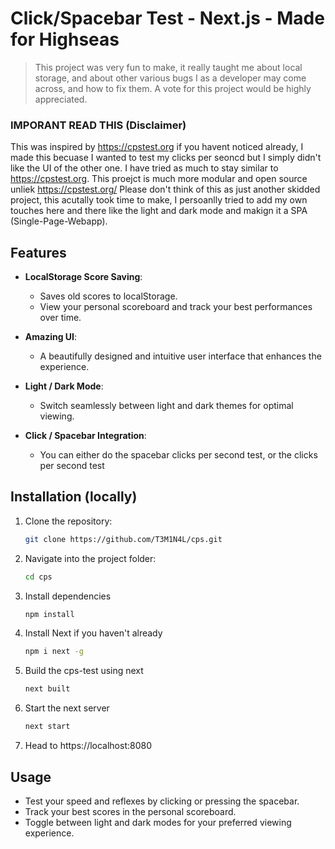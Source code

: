 # Click/Spacebar Test - Next.js - Made for Highseas
> This project was very fun to make, it really taught me about local storage, and about other various bugs I as a developer may come across, and how to fix them. A vote for this project would be highly appreciated.
### IMPORANT READ THIS (Disclaimer)
This was inspired by https://cpstest.org if you havent noticed already, I made this becuase I wanted to test my clicks per seoncd but I simply didn't like the UI of the other one. I have tried as much to stay similar to https://cpstest.org. This proejct is much more modular and open source unliek https://cpstest.org/ Please don't think of this as just another skidded project, this acutally took time to make, I persoanlly tried to add my own touches here and there like the light and dark mode and makign it a SPA (Single-Page-Webapp). 
## Features

- **LocalStorage Score Saving**: 
  - Saves old scores to localStorage.
  - View your personal scoreboard and track your best performances over time.

- **Amazing UI**: 
  - A beautifully designed and intuitive user interface that enhances the experience.

- **Light / Dark Mode**: 
  - Switch seamlessly between light and dark themes for optimal viewing.

- **Click / Spacebar Integration**: 
  - You can either do the spacebar clicks per second test, or the clicks per second test

## Installation (locally)

1. Clone the repository:
   ```bash
   git clone https://github.com/T3M1N4L/cps.git
   ```

2. Navigate into the project folder:
    ```bash
    cd cps
    ```

3. Install dependencies
    ```bash
    npm install
    ```
4. Install Next if you haven't already
    ```bash
    npm i next -g
    ```
5. Build the cps-test using next
    ```bash
    next built
    ```
6. Start the next server
    ```bash
    next start
    ```
7. Head to https://localhost:8080

## Usage

- Test your speed and reflexes by clicking or pressing the spacebar.
- Track your best scores in the personal scoreboard.
- Toggle between light and dark modes for your preferred viewing experience.